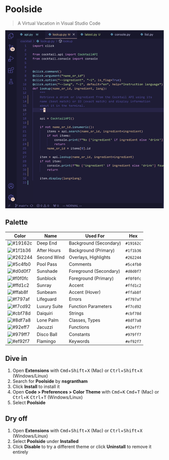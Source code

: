 # Poolside

> A Virtual Vacation in Visual Studio Code

![Screenshot of Poolside in VS Code](https://raw.githubusercontent.com/nsgrantham/poolside-vscode/main/images/poolside-screenshot.png)

## Palette

| Color                                            | Name         | Used For               | Hex     |
| ------------------------------------------------ | ------------ | ---------------------- | ------- |
| ![#19162c](https://fakeimg.pl/35/19162c/?text=+) | Deep End     | Background (Secondary) | `#19162c` |
| ![#1f1b36](https://fakeimg.pl/35/1f1b36/?text=+) | After Hours  | Background (Primary)   | `#1f1b36` |
| ![#262244](https://fakeimg.pl/35/262244/?text=+) | Second Wind  | Overlays, Highlights   | `#262244` |
| ![#5c4fb0](https://fakeimg.pl/35/5c4fb0/?text=+) | Pool Pass    | Comments               | `#5c4fb0` |
| ![#d0d0f7](https://fakeimg.pl/35/d0d0f7/?text=+) | Sunshade     | Foreground (Secondary) | `#d0d0f7` |
| ![#f0f0fc](https://fakeimg.pl/35/f0f0fc/?text=+) | Sunblock     | Foreground (Primary)   | `#f0f0fc` |
| ![#ffd1c2](https://fakeimg.pl/35/ffd1c2/?text=+) | Sunray       | Accent                 | `#ffd1c2` |
| ![#ffab8f](https://fakeimg.pl/35/ffab8f/?text=+) | Sunbeam      | Accent (Hover)         | `#ffab8f` |
| ![#f797af](https://fakeimg.pl/35/f797af/?text=+) | Lifeguard    | Errors                 | `#f797af` |
| ![#f7cd92](https://fakeimg.pl/35/f7cd92/?text=+) | Luxury Suite | Function Parameters    | `#f7cd92` |
| ![#cbf78d](https://fakeimg.pl/35/cbf78d/?text=+) | Daiquiri     | Strings                | `#cbf78d` |
| ![#8df7a8](https://fakeimg.pl/35/8df7a8/?text=+) | Lone Palm    | Classes, Types         | `#8df7a8` |
| ![#92eff7](https://fakeimg.pl/35/92eff7/?text=+) | Jacuzzi      | Functions              | `#92eff7` |
| ![#979ff7](https://fakeimg.pl/35/979ff7/?text=+) | Disco Ball   | Constants              | `#979ff7` |
| ![#ef92f7](https://fakeimg.pl/35/ef92f7/?text=+) | Flamingo     | Keywords               | `#ef92f7` |

## Dive in

1. Open **Extensions** with <kbd>Cmd</kbd>+<kbd>Shift</kbd>+<kbd>X</kbd> (Mac) or <kbd>Ctrl</kbd>+<kbd>Shift</kbd>+<kbd>X</kbd> (Windows/Linux)
2. Search for **Poolside** by **nsgrantham**
3. Click **Install** to install it
4. Open **Code > Preferences > Color Theme** with <kbd>Cmd</kbd>+<kbd>K</kbd> <kbd>Cmd</kbd>+<kbd>T</kbd> (Mac) or <kbd>Ctrl</kbd>+<kbd>K</kbd> <kbd>Ctrl</kbd>+<kbd>T</kbd> (Windows/Linux)
5. Select **Poolside**

## Dry off

1. Open **Extensions** with <kbd>Cmd</kbd>+<kbd>Shift</kbd>+<kbd>X</kbd> (Mac) or <kbd>Ctrl</kbd>+<kbd>Shift</kbd>+<kbd>X</kbd> (Windows/Linux)
2. Select **Poolside** under **Installed**
3. Click **Disable** to try a different theme or click **Uninstall** to remove it entirely
